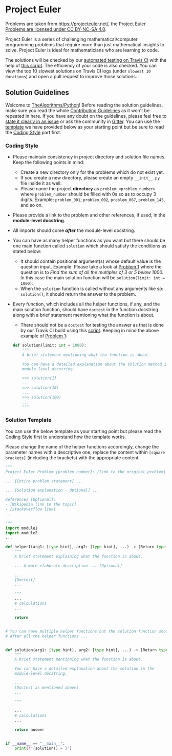# Project Euler

Problems are taken from https://projecteuler.net/, the Project Euler. [Problems are licensed under CC BY-NC-SA 4.0](https://projecteuler.net/copyright).

Project Euler is a series of challenging mathematical/computer programming problems that require more than just mathematical
insights to solve. Project Euler is ideal for mathematicians who are learning to code.

The solutions will be checked by our [automated testing on Travis CI](https://travis-ci.com/github/TheAlgorithms/Python/pull_requests) with the help of [this script](https://github.com/TheAlgorithms/Python/blob/master/scripts/validate_solutions.py). The efficiency of your code is also checked. You can view the top 10 slowest solutions on Travis CI logs (under `slowest 10 durations`) and open a pull request to improve those solutions.

## Solution Guidelines

Welcome to [TheAlgorithms/Python](https://github.com/TheAlgorithms/Python)! Before reading the solution guidelines, make sure you read the whole [Contributing Guidelines](https://github.com/TheAlgorithms/Python/blob/master/CONTRIBUTING.md) as it won't be repeated in here. If you have any doubt on the guidelines, please feel free to [state it clearly in an issue](https://github.com/TheAlgorithms/Python/issues/new) or ask the community in [Gitter](https://gitter.im/TheAlgorithms). You can use the [template](https://github.com/TheAlgorithms/Python/blob/master/project_euler/README.md#solution-template) we have provided below as your starting point but be sure to read the [Coding Style](https://github.com/TheAlgorithms/Python/blob/master/project_euler/README.md#coding-style) part first.

### Coding Style

- Please maintain consistency in project directory and solution file names. Keep the following points in mind:

  - Create a new directory only for the problems which do not exist yet.
  - If you create a new directory, please create an empty `__init__.py` file inside it as well.
  - Please name the project **directory** as `problem_<problem_number>` where `problem_number` should be filled with 0s so as to occupy 3 digits. Example: `problem_001`, `problem_002`, `problem_067`, `problem_145`, and so on.

- Please provide a link to the problem and other references, if used, in the **module-level docstring**.

- All imports should come **_after_** the module-level docstring.

- You can have as many helper functions as you want but there should be one main function called `solution` which should satisfy the conditions as stated below:

  - It should contain positional argument(s) whose default value is the question input. Example: Please take a look at [Problem 1](https://projecteuler.net/problem=1) where the question is to _Find the sum of all the multiples of 3 or 5 below 1000._ In this case the main solution function will be `solution(limit: int = 1000)`.
  - When the `solution` function is called without any arguments like so: `solution()`, it should return the answer to the problem.

- Every function, which includes all the helper functions, if any, and the main solution function, should have `doctest` in the function docstring along with a brief statement mentioning what the function is about.

  - There should not be a `doctest` for testing the answer as that is done by our Travis CI build using this [script](https://github.com/TheAlgorithms/Python/blob/master/project_euler/validate_solutions.py). Keeping in mind the above example of [Problem 1](https://projecteuler.net/problem=1):

  ```python
  def solution(limit: int = 1000):
      """
      A brief statement mentioning what the function is about.

      You can have a detailed explanation about the solution method in the
      module-level docstring.

      >>> solution(1)
      ...
      >>> solution(16)
      ...
      >>> solution(100)
      ...
      """
  ```

### Solution Template

You can use the below template as your starting point but please read the [Coding Style](https://github.com/TheAlgorithms/Python/blob/master/project_euler/README.md#coding-style) first to understand how the template works.

Please change the name of the helper functions accordingly, change the parameter names with a descriptive one, replace the content within `[square brackets]` (including the brackets) with the appropriate content.

```python
"""
Project Euler Problem [problem number]: [link to the original problem]

... [Entire problem statement] ...

... [Solution explanation - Optional] ...

References [Optional]:
- [Wikipedia link to the topic]
- [Stackoverflow link]
...

"""
import module1
import module2
...

def helper1(arg1: [type hint], arg2: [type hint], ...) -> [Return type hint]:
    """
    A brief statement explaining what the function is about.

    ... A more elaborate description ... [Optional]

    ...
    [Doctest]
    ...

    """
    ...
    # calculations
    ...

    return


# You can have multiple helper functions but the solution function should be
# after all the helper functions ...


def solution(arg1: [type hint], arg2: [type hint], ...) -> [Return type hint]:
    """
    A brief statement mentioning what the function is about.

    You can have a detailed explanation about the solution in the
    module-level docstring.

    ...
    [Doctest as mentioned above]
    ...

    """

    ...
    # calculations
    ...

    return answer


if __name__ == "__main__":
    print(f"{solution() = }")
```
